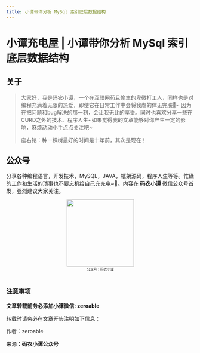 ```yaml
---
title: 小谭带你分析 MySql 索引底层数据结构
---
```


# 小谭充电屋 | 小谭带你分析 MySql 索引底层数据结构







## 关于

  

>大家好，我是码农小谭，一个在互联网苟且偷生的卑微打工人，同样也是对编程充满着无限的热爱，即使它在日常工作中会将我虐的体无完肤🤣~ 因为在把问题和bug解决的那一刻，会让我无比的享受。同时也喜欢分享一些在CURD之外的技术、程序人生~如果觉得我的文章能够对你产生一定的影响，麻烦动动小手点点关注吧~
>
>座右铭：种一棵树最好的时间是十年前，其次是现在！



## 公众号

分享各种编程语言，开发技术，MySQL，JAVA，框架源码，程序人生等等。忙碌的工作和生活的琐事也不要忘机给自己充充电~🔋。内容在 **码农小谭** 微信公众号首发，强烈建议大家关注。

  

<div align="center">
    <img src="https://vkceyugu.cdn.bspapp.com/VKCEYUGU-85560678-a5a7-4ec9-af20-339c9573e9fe/ba1a6204-065f-470a-bff7-684dd97af734.jpg" width="180px">
    <div style="font-size: 9px;">公众号：码农小谭</div>
    <br/>
</div>


### 注意事项

  
**文章转载前务必添加小谭微信: zeroable**  

  
转载时请务必在文章开头注明如下信息：    

作者：zeroable

来源：**码农小谭公众号**